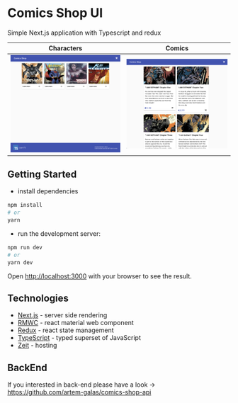 # Comics Shop UI
Simple Next.js application with Typescript and redux

Characters                 |  Comics
:-------------------------:|:-------------------------:
![Characters](./doc/01.png)  |  ![Comics](./doc/02.png)

## Getting Started

- install dependencies
```bash
npm install
# or
yarn
```

- run the development server:
```bash
npm run dev
# or
yarn dev
```

Open [http://localhost:3000](http://localhost:3000) with your browser to see the result.

## Technologies
- [Next.js](https://nextjs.org) - server side rendering
- [RMWC](https://rmwc.io/) - react material web component
- [Redux](https://redux.js.org/) - react state management
- [TypeScript](https://www.typescriptlang.org/)  - typed superset of JavaScript
- [Zeit](https://zeit.co/) - hosting

## BackEnd
If you interested in back-end please have a look ->  https://github.com/artem-galas/comics-shop-api

